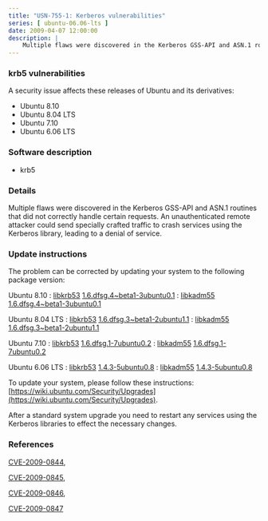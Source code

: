 ```yaml
---
title: "USN-755-1: Kerberos vulnerabilities"
series: [ ubuntu-06.06-lts ]
date: 2009-04-07 12:00:00
description: |
    Multiple flaws were discovered in the Kerberos GSS-API and ASN.1 routines that did not correctly handle certain requests. An unauthenticated remote attacker could send specially crafted traffic to crash services using the Kerberos library, leading to a denial of service. 
--- 
```

 
### krb5 vulnerabilities

A security issue affects these releases of Ubuntu and its derivatives:

* Ubuntu 8.10
* Ubuntu 8.04 LTS
* Ubuntu 7.10
* Ubuntu 6.06 LTS

### Software description

* krb5 

### Details

Multiple flaws were discovered in the Kerberos GSS-API and ASN.1 routines that did not correctly handle certain requests. An unauthenticated remote attacker could send specially crafted traffic to crash services using the Kerberos library, leading to a denial of service. 

### Update instructions

The problem can be corrected by updating your system to the following package version:

Ubuntu 8.10
 : [libkrb53](https://launchpad.net/ubuntu/+source/krb5) <span> [1.6.dfsg.4~beta1-3ubuntu0.1](https://launchpad.net/ubuntu/+source/krb5/1.6.dfsg.4~beta1-3ubuntu0.1) </span> 
 : [libkadm55](https://launchpad.net/ubuntu/+source/krb5) <span> [1.6.dfsg.4~beta1-3ubuntu0.1](https://launchpad.net/ubuntu/+source/krb5/1.6.dfsg.4~beta1-3ubuntu0.1) </span> 

Ubuntu 8.04 LTS
 : [libkrb53](https://launchpad.net/ubuntu/+source/krb5) <span> [1.6.dfsg.3~beta1-2ubuntu1.1](https://launchpad.net/ubuntu/+source/krb5/1.6.dfsg.3~beta1-2ubuntu1.1) </span> 
 : [libkadm55](https://launchpad.net/ubuntu/+source/krb5) <span> [1.6.dfsg.3~beta1-2ubuntu1.1](https://launchpad.net/ubuntu/+source/krb5/1.6.dfsg.3~beta1-2ubuntu1.1) </span> 

Ubuntu 7.10
 : [libkrb53](https://launchpad.net/ubuntu/+source/krb5) <span> [1.6.dfsg.1-7ubuntu0.2](https://launchpad.net/ubuntu/+source/krb5/1.6.dfsg.1-7ubuntu0.2) </span> 
 : [libkadm55](https://launchpad.net/ubuntu/+source/krb5) <span> [1.6.dfsg.1-7ubuntu0.2](https://launchpad.net/ubuntu/+source/krb5/1.6.dfsg.1-7ubuntu0.2) </span> 

Ubuntu 6.06 LTS
 : [libkrb53](https://launchpad.net/ubuntu/+source/krb5) <span> [1.4.3-5ubuntu0.8](https://launchpad.net/ubuntu/+source/krb5/1.4.3-5ubuntu0.8) </span> 
 : [libkadm55](https://launchpad.net/ubuntu/+source/krb5) <span> [1.4.3-5ubuntu0.8](https://launchpad.net/ubuntu/+source/krb5/1.4.3-5ubuntu0.8) </span> 

To update your system, please follow these instructions: [https://wiki.ubuntu.com/Security/Upgrades](https://wiki.ubuntu.com/Security/Upgrades).

After a standard system upgrade you need to restart any services using the Kerberos libraries to effect the necessary changes. 

### References

 [CVE-2009-0844](http://people.ubuntu.com/~ubuntu-security/cve/CVE-2009-0844), 

 [CVE-2009-0845](http://people.ubuntu.com/~ubuntu-security/cve/CVE-2009-0845), 

 [CVE-2009-0846](http://people.ubuntu.com/~ubuntu-security/cve/CVE-2009-0846), 

 [CVE-2009-0847](http://people.ubuntu.com/~ubuntu-security/cve/CVE-2009-0847)
 
